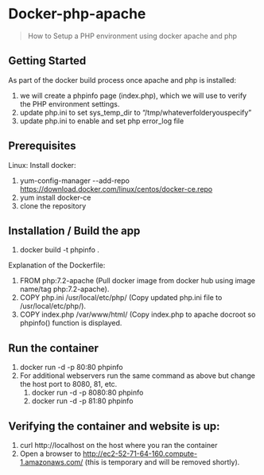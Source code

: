 # Docker-php-apache
> How to Setup a PHP environment using docker apache and php

## Getting Started
As part of the docker build process once apache and php is installed:
1. we will create a phpinfo page (index.php), which we will use to verify the PHP environment settings.
2. update php.ini to set sys_temp_dir to “/tmp/whateverfolderyouspecify”
3. update php.ini to enable and set php error_log file

## Prerequisites
Linux: Install docker:
1. yum-config-manager --add-repo https://download.docker.com/linux/centos/docker-ce.repo
2. yum install docker-ce
3. clone the repository

## Installation / Build the app
1. docker build -t phpinfo .

  Explanation of the Dockerfile:
  
  1. FROM php:7.2-apache (Pull docker image from docker hub using image name/tag php:7.2-apache).
  2. COPY php.ini /usr/local/etc/php/ (Copy updated php.ini file to /usr/local/etc/php/).
  3. COPY index.php /var/www/html/ (Copy index.php to apache docroot so phpinfo() function is displayed.

## Run the container
1. docker run -d -p 80:80 phpinfo
2. For additional webservers run the same command as above but change the host port to 8080, 81, etc.
    1. docker run -d -p 8080:80 phpinfo
    2. docker run -d -p 81:80 phpinfo

## Verifying the container and website is up:
1. curl http://localhost on the host where you ran the container
2. Open a browser to http://ec2-52-71-64-160.compute-1.amazonaws.com/ (this is temporary and will be removed shortly).
